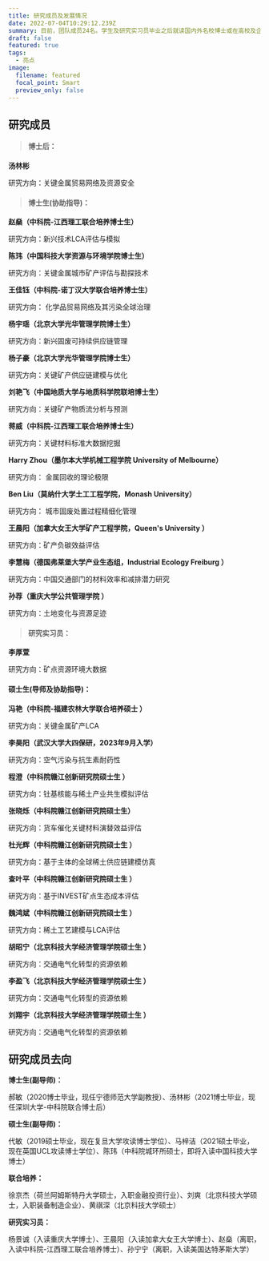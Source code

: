 ```yaml
---
title: 研究成员及发展情况
date: 2022-07-04T10:29:12.239Z
summary: 目前，团队成员24名。学生及研究实习员毕业之后就读国内外名校博士或在高校及企业入职。
draft: false
featured: true
tags:
  - 亮点
image:
  filename: featured
  focal_point: Smart
  preview_only: false
---
```

## **研究成员**

> #### **博士后：**

**汤林彬**

研究方向：关键金属贸易网络及资源安全

> #### **博士生(协助指导)：**

**赵燊（中科院-江西理工联合培养博士生）**

研究方向：新兴技术LCA评估与模拟

**陈玮（中国科技大学资源与环境学院博士生）**

研究方向：关键金属城市矿产评估与勘探技术

**王佳钰（中科院-诺丁汉大学联合培养博士生）**

研究方向： 化学品贸易网络及其污染全球治理

**杨宇瑶（北京大学光华管理学院博士生）**

研究方向：新兴固废可持续供应链管理

**杨子豪（北京大学光华管理学院博士生）**

研究方向：关键矿产供应链建模与优化

**刘艳飞（中国地质大学与地质科学院联培博士生）**

研究方向：关键矿产物质流分析与预测

**蒋威（中科院-江西理工联合培养博士生）**

研究方向：关键材料标准大数据挖掘

**Harry Zhou（墨尔本大学机械工程学院 University of Melbourne）**

研究方向： 金属回收的理论极限

**Ben Liu（莫纳什大学土工工程学院，Monash University）**

研究方向： 城市固废处置过程精细化管理

**王晨阳（加拿大女王大学矿产工程学院，Queen's University ）**

研究方向：矿产负碳效益评估

**李慧梅（德国弗莱堡大学产业生态组，Industrial Ecology Freiburg ）**

研究方向：中国交通部门的材料效率和减排潜力研究

**孙荐（重庆大学公共管理学院 ）**

研究方向：土地变化与资源足迹 

> #### **研究实习员：**

**李厚萱**

研究方向：矿点资源环境大数据

#### **硕士生(导师及协助指导)：**

**冯艳（中科院-福建农林大学联合培养硕士 ）**

研究方向：关键金属矿产LCA

**李昊阳（武汉大学大四保研，2023年9月入学）**

研究方向：空气污染与抗生素耐药性

**程澄（中科院赣江创新研究院硕士生 ）**

研究方向：钍基核能与稀土产业共生模拟评估

**张晓烁（中科院赣江创新研究院硕士生）**

研究方向：货车催化关键材料演替效益评估 

**杜光辉（中科院赣江创新研究院硕士生 ）**

研究方向：基于主体的全球稀土供应链建模仿真

**查叶平（中科院赣江创新研究院硕士生 ）**

研究方向：基于INVEST矿点生态成本评估

**魏鸿斌（中科院赣江创新研究院硕士生 ）**

研究方向：稀土工艺建模与LCA评估

**胡昭宁（北京科技大学经济管理学院硕士生 ）**

研究方向：交通电气化转型的资源依赖

**李盈飞（北京科技大学经济管理学院硕士生 ）**

研究方向：交通电气化转型的资源依赖

**刘翔宇（北京科技大学经济管理学院硕士生 ）**

研究方向：交通电气化转型的资源依赖

## **研究成员去向**

**博士生(副导师)：**

郝敏（2020博士毕业，现任宁德师范大学副教授）、汤林彬（2021博士毕业，现任深圳大学-中科院联合博士后）

**硕士生(副导师)：**

代敏（2019硕士毕业，现在复旦大学攻读博士学位）、马梓洁（2021硕士毕业，现在英国UCL攻读博士学位）、陈玮（中科院城环所硕士，即将入读中国科技大学博士）

**联合培养：**

徐京杰（荷兰阿姆斯特丹大学硕士，入职金融投资行业）、刘爽（北京科技大学硕士，入职装备制造企业）、黄祺深（北京科技大学硕士）

**研究实习员：**

杨景诚（入读重庆大学博士）、王晨阳（入读加拿大女王大学博士）、赵燊（离职，入读中科院-江西理工联合培养博士）、孙宁宁（离职，入读美国达特茅斯大学）